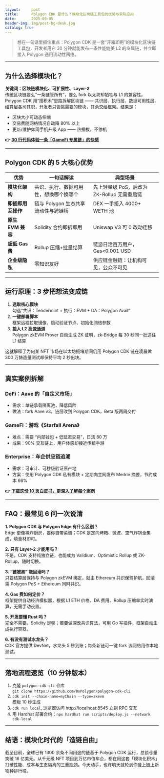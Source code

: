 ```yaml
---
layout:     post
title:      Polygon CDK 是什么？模块化区块链工具包的优势与实际应用
date:       2025-09-05
header-img: img/post-bg-desk.jpg
catalog: true
---
```


> 想在一句话里抓住重点：Polygon CDK 是一套“开箱即用”的模块化区块链工具包，开发者用它 30 分钟就能发布一条性能媲美 L2 的专属链，并立即接入 Polygon 通用流动性网络。

---

## 为什么选择模块化？

**关键词：区块链模块化、可扩展性、Layer-2**  
传统区块链要么“一条链管所有”，要么 fork 以太坊却牺牲与 L1 的兼容性。Polygon CDK 用“搭积木”思路拆解区块链 —— 共识层、执行层、数据可用性层、结算层各司其职，开发者只管挑需要的模块，其余交给框架。结果是：

- 区块大小可动态伸缩
- 交易费随网络情况自动降 80% 以上
- 更新/维护如同手机升级 App —— 热插拔，不停机

**👉 [30 行代码体验一条「GameFi 专属链」的快感](https://okxdog.com/)**

---

## Polygon CDK 的 5 大核心优势

|优势|一句话解读|典型场景
|---|---|---|
|**模块化架构**|共识、执行、数据可用性，想换哪个换哪个|先上轻量级 PoS，后改为 ZK-Rollup 无需重启链|
|**即插即用互操作**|链与 Polygon 生态共享流动性与跨链桥|DEX 一手接入 4000+ WETH 池|
|**原生 EVM 兼容**|Solidity 合约即拆即用|Uniswap V3 可 0 改动迁移|
|**超低 Gas 费**|Rollup 压缩+批量结算|链游日活百万用户，Gas<0.001 USD|
|**企业级隐私**|零知识友好|供应链金融链：让机构可见，公众不可见|

---

## 运行原理：3 步把想法变成链

1. **选取核心模块**  
   勾选“共识：Tendermint + 执行：EVM + DA：Polygon Avail”
2. **一键部署脚本**  
   框架远程拉取镜像、启动验证节点、初始化网络参数
3. **接入 L2 高速通道**  
   Polygon zkEVM Prover 自动生成 ZK 证明，zk-Bridge 每 30 秒同一批送往 L1 结算

这就解释了为何某 NFT 市场在以太坊拥堵期间仍用 Polygon CDK 链在凌晨做 300 万铸造量测试却保持平均 2 秒出块。

---

## 真实案例拆解

### DeFi：Aave 的「自定义市场」  
- 需求：单链承载隔离池，降低风险  
- 做法：fork Aave v3，链层改到 Polygon CDK，Beta 版两周交付

### GameFi：游戏《Starfall Arena》  
- 难点：需要 “内部钱包 + 低延迟交易”，日活 80 万  
- 成果：90% 交互链上，用户体感却接近传统手游

### Enterprise：车企供应链追溯  
- 需求：可审计、可秒级验证原产地  
- 方案：使用 Polygon CDK 私有模块 + 定期向主网发布 Merkle 摘要，节约成本 66%

**👉 [下载这份 10 页白皮书，更深入了解每个案例](https://okxdog.com/)**

---

## FAQ：最常见 6 问一次说清

**1. Polygon CDK 与 Polygon Edge 有什么区别？**  
Edge 更像裸炸厨房，要你自带菜谱；CDK 是定向烤箱、微波、空气炸锅全集成，填食材即可。

**2. 只有 Layer-2 才能用吗？**  
不是。CDK 支持纯独立链，也能成为 Validium、Optimistic Rollup 或 ZK-Rollup，随时切换。

**3. “链被黑” 能回滚吗？**  
只要结算层保持与 Polygon zkEVM 绑定，就由 Ethereum 共识保驾护航，回滚需 Polygon PoS + Ethereum 同时共识。

**4. Gas 费如何定价？**  
框架提供自动经济模拟器，根据 L1 ETH 价格、DA 费用、Rollup 压缩率实时演算，无需手动设置。

**5. 开发要懂 Rust 吗？**  
完全不需要。Solidity 足够；若要做深改共识算法，可用 Go 写插件，框架自动生成执行容器。

**6. 有没有测试水龙头？**  
CDK 官方提供 DevNet，水龙头 5 秒到账；每条新链可一键 fork 该网络用作本地测试。

---

## 落地流程速览（10 分钟版本）

1. 克隆 `polygon-cdk-cli` 仓库  
   `git clone https://github.com/0xPolygon/polygon-cdk-cli`
2. `cdk init --chain-name=myChain --type=zkevm`  
   模板 10 秒生成
3. `cdk run local`, 浏览器访问 http://localhost:8545 立刻 RPC 交互
4. 用 Hardhat 部署合约：`npx hardhat run scripts/deploy.js --network cdk-local`

---

## 结语：模块化时代的「造链自由」

截至目前，全球已有 1300 余条不同用途的链基于 Polygon CDK 运行，总锁仓量突破 16 亿美元。从千元级 NFT 项目到万亿市值车企，都在用这套「模块化积木」打破性能、成本与生态隔离的三重瓶颈。今天动手，也许明天就轮到你登上链上新物种排行榜。